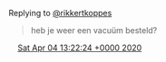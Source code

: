 Replying to [@rikkertkoppes](https://twitter.com/rikkertkoppes/status/1246380040234962944)

> heb je weer een vacuüm besteld?

<img src="../../media/tweet.ico" width="12" /> [Sat Apr 04 13:22:24 +0000 2020](https://twitter.com/DromerDenker/status/1246427904491339778)